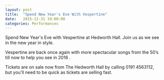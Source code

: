 ```yaml
---
layout: post
title:  "Spend New Year's Eve With Vespertine"
date:   2015-12-31 19:00:00
categories: Performances
---
```


Spend New Year's Eve with Vespertine at Hedworth Hall. Join us as we see in the new year in style.

Vespertine are back once again with more spectacular songs from the 50’s till now to help you see in 2016 .

Tickets are on sale now from The Hedworth Hall by calling 0191 4563112, but you’ll need to be quick as tickets are selling fast.
